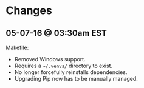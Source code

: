 Changes
=======


05-07-16 @ 03:30am EST
----------------------

Makefile:
+   Removed Windows support.
+   Requires a `~/.venvs/` directory to exist.
+   No longer forcefully reinstalls dependencies.
+   Upgrading Pip now has to be manually managed.
